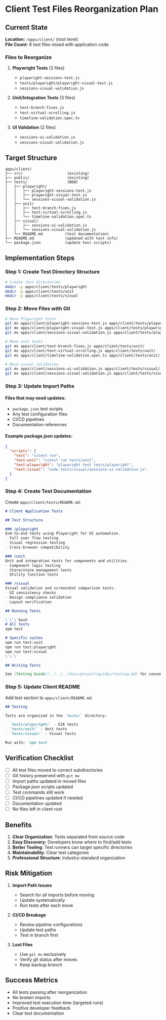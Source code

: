 # Client Test Files Reorganization Plan

## Current State

**Location:** `/apps/client/` (root level)  
**File Count:** 8 test files mixed with application code

### Files to Reorganize

1. **Playwright Tests** (3 files)
   - `playwright-sessions-test.js`
   - `tests/playwright/playwright-visual-test.js`
   - `sessions-visual-validation.js`

2. **Unit/Integration Tests** (3 files)
   - `test-branch-fixes.js`
   - `test-virtual-scrolling.js`
   - `timeline-validation.spec.ts`

3. **UI Validation** (2 files)
   - `sessions-ui-validation.js`
   - `sessions-visual-validation.js`

## Target Structure

```
apps/client/
├── src/                    (existing)
├── public/                 (existing)
├── tests/                  (NEW)
│   ├── playwright/
│   │   ├── playwright-sessions-test.js
│   │   ├── playwright-visual-test.js
│   │   └── sessions-visual-validation.js
│   ├── unit/
│   │   ├── test-branch-fixes.js
│   │   ├── test-virtual-scrolling.js
│   │   └── timeline-validation.spec.ts
│   ├── visual/
│   │   ├── sessions-ui-validation.js
│   │   └── sessions-visual-validation.js
│   └── README.md          (test documentation)
├── README.md              (updated with test info)
└── package.json           (update test scripts)
```

## Implementation Steps

### Step 1: Create Test Directory Structure

```bash
# Create test directories
mkdir -p apps/client/tests/playwright
mkdir -p apps/client/tests/unit  
mkdir -p apps/client/tests/visual
```

### Step 2: Move Files with Git

```bash
# Move Playwright tests
git mv apps/client/playwright-sessions-test.js apps/client/tests/playwright/
git mv apps/client/playwright-visual-test.js apps/client/tests/playwright/ # COMPLETED
git mv apps/client/sessions-visual-validation.js apps/client/tests/playwright/

# Move unit tests
git mv apps/client/test-branch-fixes.js apps/client/tests/unit/
git mv apps/client/test-virtual-scrolling.js apps/client/tests/unit/
git mv apps/client/timeline-validation.spec.ts apps/client/tests/unit/

# Move visual validation
git mv apps/client/sessions-ui-validation.js apps/client/tests/visual/
git mv apps/client/sessions-visual-validation.js apps/client/tests/visual/
```

### Step 3: Update Import Paths

#### Files that may need updates:
- `package.json` test scripts
- Any test configuration files
- CI/CD pipelines
- Documentation references

#### Example package.json updates:

```json
{
  "scripts": {
    "test": "vitest run",
    "test:unit": "vitest run tests/unit",
    "test:playwright": "playwright test tests/playwright",
    "test:visual": "node tests/visual/sessions-ui-validation.js"
  }
}
```

### Step 4: Create Test Documentation

Create `apps/client/tests/README.md`:

```markdown
# Client Application Tests

## Test Structure

### /playwright
End-to-end tests using Playwright for UI automation.
- Full user flow testing
- Visual regression testing
- Cross-browser compatibility

### /unit
Unit and integration tests for components and utilities.
- Component logic testing
- Store/state management tests
- Utility function tests

### /visual
Visual validation and screenshot comparison tests.
- UI consistency checks
- Design compliance validation
- Layout verification

## Running Tests

\`\`\`bash
# All tests
npm test

# Specific suites
npm run test:unit
npm run test:playwright
npm run test:visual
\`\`\`

## Writing Tests

See [Testing Guide](../../../docs/project/guides/testing.md) for conventions.
```

### Step 5: Update Client README

Add test section to `apps/client/README.md`:

```markdown
## Testing

Tests are organized in the `tests/` directory:

- `tests/playwright/` - E2E tests
- `tests/unit/` - Unit tests  
- `tests/visual/` - Visual tests

Run with: `npm test`
```

## Verification Checklist

- [ ] All test files moved to correct subdirectories
- [ ] Git history preserved with `git mv`
- [ ] Import paths updated in moved files
- [ ] Package.json scripts updated
- [ ] Test commands still work
- [ ] CI/CD pipelines updated if needed
- [ ] Documentation updated
- [ ] No files left in client root

## Benefits

1. **Clear Organization**: Tests separated from source code
2. **Easy Discovery**: Developers know where to find/add tests
3. **Better Tooling**: Test runners can target specific directories
4. **Maintainability**: Clear test categories
5. **Professional Structure**: Industry-standard organization

## Risk Mitigation

1. **Import Path Issues**
   - Search for all imports before moving
   - Update systematically
   - Run tests after each move

2. **CI/CD Breakage**
   - Review pipeline configurations
   - Update test paths
   - Test in branch first

3. **Lost Files**
   - Use `git mv` exclusively
   - Verify git status after moves
   - Keep backup branch

## Success Metrics

- All tests passing after reorganization
- No broken imports
- Improved test execution time (targeted runs)
- Positive developer feedback
- Clear test documentation
